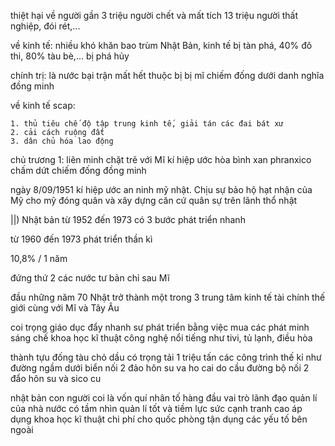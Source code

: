 thiệt hại về người gần 3 triệu người chết và mất tích 13 triệu người thất nghiệp, đói rét,...

về kinh tế: nhiều khó khăn bao trùm Nhật Bản, kinh tế bị tàn phá, 40% đô thi, 80% tàu bè,... bị phá hủy

chính trị: là nước bại trận mất hết thuộc bị bị mĩ chiếm đống dưới danh nghĩa đồng minh

về kinh tế scap:

    1. thủ tiêu chế độ tập trung kinh tế, giải tán các đai bát xư
    2. cải cách ruộng đất
    3. dân chủ hóa lao động

chủ trương 1: liên minh chặt trẽ với Mĩ
kí hiệp ước hòa bình xan phranxico
chấm dứt chiếm đống đồng minh

ngày 8/09/1951 kí hiệp ước an ninh mỹ nhật. Chịu sự bảo hộ hạt nhận của Mỹ cho mỹ đóng quân và xây dựng căn cứ quân sự trên lãnh thổ nhật

||) Nhật bản từ 1952 đến 1973
có 3 bước phát triển nhanh

từ 1960 đến  1973 phát triển thần kì

10,8% / 1 năm

đứng thứ 2 các nước tư bản chỉ sau Mĩ

đầu những năm 70 Nhật trở thành một trong 3 trung tâm kinh tế tài chính thế giới cùng với Mĩ và Tây Âu

coi trọng giáo dục đẩy nhanh sư phát triển bằng việc mua các phát minh sáng chế 
khoa học kĩ thuật công nghệ nổi tiếng như tivi, tủ lạnh, điều hòa

thành tựu đống tàu chỏ dầu có trọng tải 1 triệu tấn các công trình thế kỉ như đường ngầm dưới biển nối 2 đảo hôn su va ho cai do
cầu đường bộ nối 2 đẩo hôn su và sico cu

nhật bản con người coi là vốn quí nhân tố hàng đầu
vai trò lãnh đạo quản lí của nhà nước
có tầm nhìn quản lí tốt và tiềm lực sức cạnh tranh cao
áp dụng khoa học kĩ thuật 
chi phí cho quốc phòng
tận dụng các yếu tố bên ngoài